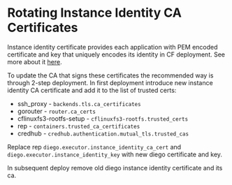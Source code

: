 # Rotating Instance Identity CA Certificates

Instance identity certificate provides each application with PEM encoded
certificate and key that uniquely encodes its identity in CF deployment. See
more about it
[here](https://docs.cloudfoundry.org/adminguide/instance-identity.html).

To update the CA that signs these certificates the recommended way is through
2-step deployment. In first deployment introduce new instance identity CA
certificate and add it to the list of trusted certs:

* ssh_proxy - `backends.tls.ca_certificates`
* gorouter - `router.ca_certs`
* cflinuxfs3-rootfs-setup - `cflinuxfs3-rootfs.trusted_certs`
* rep - `containers.trusted_ca_certificates`
* credhub - `credhub.authentication.mutual_tls.trusted_cas`

Replace rep `diego.executor.instance_identity_ca_cert` and
`diego.executor.instance_identity_key` with new diego certificate and key.

In subsequent deploy remove old diego instance identity certificate and its ca.
